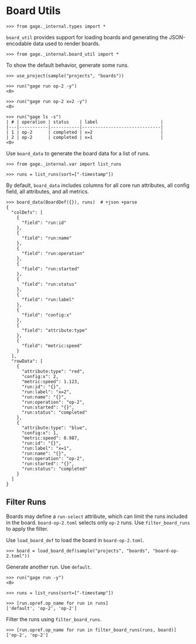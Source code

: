 # Board Utils

    >>> from gage._internal.types import *

`board_util` provides support for loading boards and generating the
JSON-encodable data used to render boards.

    >>> from gage._internal.board_util import *

To show the default behavior, generate some runs.

    >>> use_project(sample("projects", "boards"))

    >>> run("gage run op-2 -y")
    <0>

    >>> run("gage run op-2 x=2 -y")
    <0>

    >>> run("gage ls -s")
    | # | operation | status    | label                        |
    |---|-----------|-----------|------------------------------|
    | 1 | op-2      | completed | x=2                          |
    | 2 | op-2      | completed | x=1                          |
    <0>

Use `board_data` to generate the board data for a list of runs.

    >>> from gage._internal.var import list_runs

    >>> runs = list_runs(sort=["-timestamp"])

By default, `board_data` includes columns for all core run attributes,
all config field, all attributes, and all metrics.

    >>> board_data(BoardDef({}), runs)  # +json +parse
    {
      "colDefs": [
        {
          "field": "run:id"
        },
        {
          "field": "run:name"
        },
        {
          "field": "run:operation"
        },
        {
          "field": "run:started"
        },
        {
          "field": "run:status"
        },
        {
          "field": "run:label"
        },
        {
          "field": "config:x"
        },
        {
          "field": "attribute:type"
        },
        {
          "field": "metric:speed"
        }
      ],
      "rowData": [
        {
          "attribute:type": "red",
          "config:x": 2,
          "metric:speed": 1.123,
          "run:id": "{}",
          "run:label": "x=2",
          "run:name": "{}",
          "run:operation": "op-2",
          "run:started": "{}",
          "run:status": "completed"
        },
        {
          "attribute:type": "blue",
          "config:x": 1,
          "metric:speed": 0.987,
          "run:id": "{}",
          "run:label": "x=1",
          "run:name": "{}",
          "run:operation": "op-2",
          "run:started": "{}",
          "run:status": "completed"
        }
      ]
    }

## Filter Runs

Boards may define a `run-select` attribute, which can limit the runs
included in the board. `board-op-2.toml` selects only `op-2` runs. Use
`filter_board_runs` to apply the filter.

Use `load_board_def` to load the board in `board-op-2.toml`.

    >>> board = load_board_def(sample("projects", "boards", "board-op-2.toml"))

Generate another run. Use `default`.

    >>> run("gage run -y")
    <0>

    >>> runs = list_runs(sort=["-timestamp"])

    >>> [run.opref.op_name for run in runs]
    ['default', 'op-2', 'op-2']

Filter the runs using `filter_board_runs`.

    >>> [run.opref.op_name for run in filter_board_runs(runs, board)]
    ['op-2', 'op-2']
